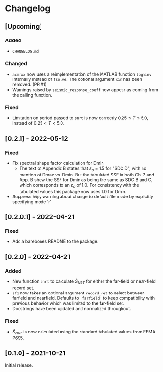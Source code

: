 Changelog
=========

[Upcoming]
----------

### Added

- `CHANGELOG.md`

### Changed

- `acmrxx` now uses a reimplementation of the MATLAB function `logninv`
  internally instead of `fsolve`. The optional argument `xin` has been removed.
  (PR #1)
- Warnings raised by `seismic_response_coeff` now appear as coming from the
  calling function.

### Fixed

- Limitation on period passed to `snrt` is now correctly $0.25 \le T \le 5.0$,
  instead of $0.25 \lt T \lt 5.0$.


[0.2.1] - 2022-05-12
--------------------

### Fixed

- Fix spectral shape factor calculation for Dmin
  - The text of Appendix B states that $\varepsilon_o$ = 1.5 for "SDC D", with
    no mention of Dmax vs. Dmin. But the tabulated SSF in both Ch. 7 and App. B
    show the SSF for Dmin as being the same as SDC B and C, which corresponds to
    an $\varepsilon_o$ of 1.0. For consistency with the tabulated values this
    package now uses 1.0 for Dmin.
- Suppress `h5py` warning about change to default file mode by explicitly
  specifying mode 'r'


[0.2.0.1] - 2022-04-21
----------------------

### Fixed

- Add a barebones README to the package.


[0.2.0] - 2022-04-21
--------------------

### Added

- New function `snrt` to calculate $\hat{S}_{\mathit{NRT}}$ for either the far-field or near-field record set.
- `sf1` now takes an optional argument `record_set` to select between farfield
  and nearfield. Defaults to `'farfield'` to keep compatibility with previous
  behavior which was limited to the far-field set.
- Docstrings have been updated and normalized throughout.

### Fixed

- $\hat{S}_{\mathit{NRT}}$ is now calculated using the standard tabulated values
  from FEMA P695.


[0.1.0] - 2021-10-21
--------------------

Initial release.
